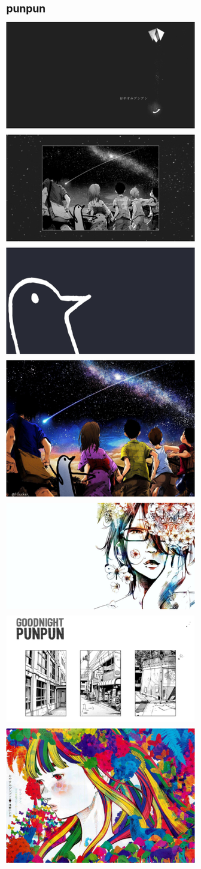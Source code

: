 # punpun

<a href="959329.png"><img alt="959329" src="959329.png"></a>

<a href="b-465.jpg"><img alt="b-465" src="b-465.jpg"></a>

<a href="punpun.jpg"><img alt="punpun" src="punpun.jpg"></a>

<a href="colored.jpg"><img alt="colored" src="colored.jpg"></a>

<a href="sachi.jpg"><img alt="sachi" src="sachi.jpg"></a>

<a href="b-554.jpg"><img alt="b-554" src="b-554.jpg"></a>

<a href="aiko.jpg"><img alt="aiko" src="aiko.jpg"></a>

